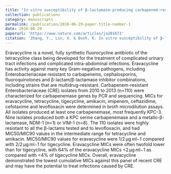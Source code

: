 ```yaml
---
title: "In vitro susceptibility of β-lactamase-producing carbapenem-resistant Enterobacteriaceae (CRE) to eravacycline"
collection: publications
category: manuscripts
permalink: /publication/2016-06-29-paper-title-number-1
date: 2016-06-29
paperurl: 'https://www.nature.com/articles/ja201673'
citation: 'Zhang, Y., Lin, X. & Bush, K. In vitro susceptibility of β-lactamase-producing carbapenem-resistant Enterobacteriaceae (CRE) to eravacycline. J Antibiot 69, 600–604 (2016). https://doi.org/10.1038/ja.2016.73'
---
```

Eravacycline is a novel, fully synthetic fluorocycline antibiotic of the tetracycline class being developed for the treatment of complicated urinary tract infections and complicated intra-abdominal infections. Eravacycline has activity against many key Gram-negative pathogens, including Enterobacteriaceae resistant to carbapenems, cephalosporins, fluoroquinolones and β-lactam/β-lactamase inhibitor combinations, including strains that are multidrug-resistant. Carbapenem-resistant Enterobacteriaceae (CRE) isolates from 2010 to 2013 (n=110) were characterized for carbapenemase genes by PCR and sequencing. MICs for eravacycline, tetracycline, tigecycline, amikacin, imipenem, ceftazidime, cefotaxime and levofloxacin were determined in broth microdilution assays. All isolates produced at least one carbapenemase, most frequently KPC-3. Nine isolates produced both a KPC serine carbapenemase and a metallo-β-lactamase, NDM-1 (n=1) or VIM-1 (n=8). The 110 isolates were highly resistant to all the β-lactams tested and to levofloxacin, and had MIC50/MIC90 values in the intermediate range for tetracycline and amikacin. MIC50/MIC90 values for eravacycline were 1/2 μg ml−1 compared with 2/2 μg ml−1 for tigecycline. Eravacycline MICs were often twofold lower than for tigecycline, with 64% of the eravacycline MICs <2 μg ml−1 as compared with <4% of tigecycline MICs. Overall, eravacycline demonstrated the lowest cumulative MICs against this panel of recent CRE and may have the potential to treat infections caused by CRE.
